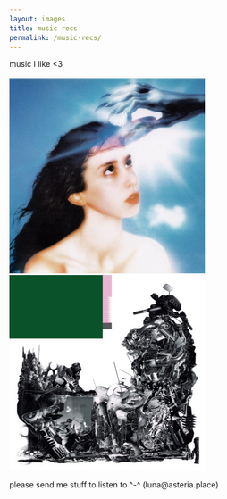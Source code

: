 ```yaml
---
layout: images
title: music recs
permalink: /music-recs/
---
```

music I like <3   
<br>[![Imaginal Disk](/images/imaginalDisk.jpg)](https://magdalenabay.lnk.to/imaginaldisk)  [![black midi (my favorite band)](/images/BMschlagenheim.jpg)](bmblackmidi.com)
   
<footer>please send me stuff to listen to ^-^ (luna@asteria.place)</footer>